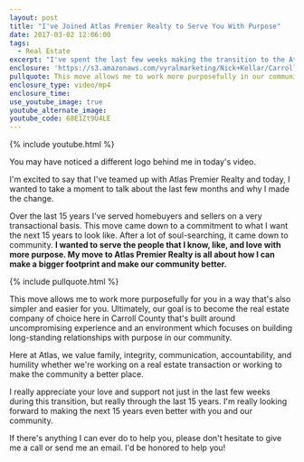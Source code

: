 ```yaml
---
layout: post
title: "I've Joined Atlas Premier Realty to Serve You With Purpose"
date: 2017-03-02 12:06:00
tags:
  - Real Estate
excerpt: "I've spent the last few weeks making the transition to the Atlas Premier Realty team and today, I wanted to tell you about how my goals in our community led me here."
enclosure: 'https://s3.amazonaws.com/vyralmarketing/Nick+Kellar/CarrollCounty+Real+Estate+Change+to+Atlas.mp4'
pullquote: This move allows me to work more purposefully in our community.
enclosure_type: video/mp4
enclosure_time:
use_youtube_image: true
youtube_alternate_image:
youtube_code: 68E1Zt9U4LE
---
```



{% include youtube.html %}

You may have noticed a different logo behind me in today's video.

I'm excited to say that I've teamed up with Atlas Premier Realty and today, I wanted to take a moment to talk about the last few months and why I made the change.

Over the last 15 years I've served homebuyers and sellers on a very transactional basis. This move came down to a commitment to what I want the next 15 years to look like. After a lot of soul-searching, it came down to community. **I wanted to serve the people that I know, like, and love with more purpose. My move to Atlas Premier Realty is all about how I can make a bigger footprint and make our community better.**

{% include pullquote.html %}

This move allows me to work more purposefully for you in a way that's also simpler and easier for you. Ultimately, our goal is to become the real estate company of choice here in Carroll County that's built around uncompromising experience and an environment which focuses on building long-standing relationships with purpose in our community.

Here at Atlas, we value family, integrity, communication, accountability, and humility whether we're working on a real estate transaction or working to make the community a better place.

I really appreciate your love and support not just in the last few weeks during this transition, but really through the last 15 years. I'm really looking forward to making the next 15 years even better with you and our community.

If there's anything I can ever do to help you, please don't hesitate to give me a call or send me an email. I'd be honored to help you!